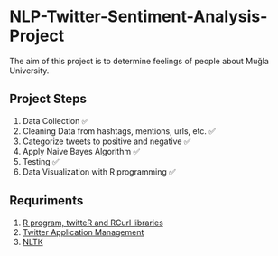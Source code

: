# NLP-Twitter-Sentiment-Analysis-Project


The aim of this project is to determine feelings of people about Muğla University. 

## Project Steps 
1. Data Collection :white_check_mark:
2. Cleaning Data from hashtags, mentions, urls, etc. :white_check_mark:
3. Categorize tweets to positive and negative :white_check_mark:
4. Apply Naive Bayes Algorithm :white_check_mark:
5. Testing :white_check_mark:
6. Data Visualization with R programming :white_check_mark:  

## Requriments 
1. [R program, twitteR and RCurl libraries](https://www.r-project.org/)
2. [Twitter Application Management](https://apps.twitter.com/)
3. [NLTK](http://www.nltk.org/)

